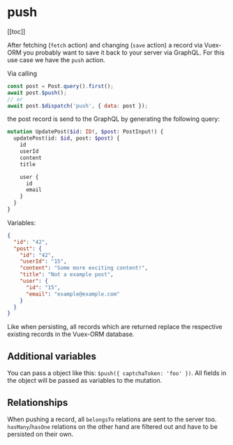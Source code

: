 # push

[[toc]]

After fetching (`fetch` action) and changing (`save` action) a record via Vuex-ORM you probably want to save it back to
your server via GraphQL. For this use case we have the `push` action.

Via calling

```javascript
const post = Post.query().first();
await post.$push();
// or
await post.$dispatch('push', { data: post });
```

the post record is send to the GraphQL by generating the following query:


```graphql
mutation UpdatePost($id: ID!, $post: PostInput!) {
  updatePost(id: $id, post: $post) {
    id
    userId
    content
    title

    user {
      id
      email
    }
  }
}
```

Variables:

```json
{
  "id": "42",
  "post": {
    "id": "42",
    "userId": "15",
    "content": "Some more exciting content!",
    "title": "Not a example post",
    "user": {
      "id": "15",
      "email": "example@example.com"
    }
  }
}
```

Like when persisting, all records which are returned replace the respective existing records in the Vuex-ORM database.



## Additional variables

You can pass a object like this: `$push({ captchaToken: 'foo' })`. All fields in the object will be passed as
variables to the mutation.


## Relationships

When pushing a record, all `belongsTo` relations are sent to the server too. `hasMany`/`hasOne`
relations on the other hand are filtered out and have to be persisted on their own.
